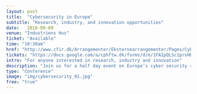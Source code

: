 ```yaml
---
layout: post
title:  "Cybersecurity in Europe"
subtitle: "Research, industry, and innovation opportunities"
date:   2016-09-09
venue: "Industriens Hus"
ticket: "Available"
time: "10:30am"
href: "http://www.cfir.dk/Arrangementer/Eksternearrangementer/Pages/Cybersecurity-in-Europe.aspx"
tickets: "https://docs.google.com/a/cphftw.dk/forms/d/e/1FAIpQLSc1prsHEW6v9_cKsJKYqGjH3IL3eUiayrwkEVD81iBPEXwHvw/viewform"
intro: "For anyone interested in research, industry and innovation"
description: "Join us for a half day event on Europe’s cyber security research agenda – listen to expert views on future European cooperation to support and provide innovative solutions for cyber security and exchange ideas and best practices on how to move European cybersecurity forward together with the European Institutions, industry, research centres, universities, local clusters, and associations."
type: "Conference"
image: "img/cybersecurity_01.jpg"
free: "true"
---
```

<!-- fill in the URL of your event host page if you haven't enough information for a detail page, so the event link won't point on the detail page at all -->
